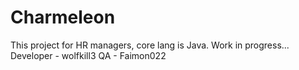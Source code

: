 # Charmeleon
This project for HR managers, core lang is Java. Work in progress...
Developer - wolfkill3
QA - Faimon022
